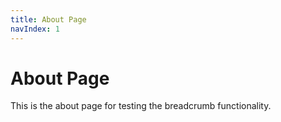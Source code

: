 ```yaml
---
title: About Page
navIndex: 1
---
```


# About Page

This is the about page for testing the breadcrumb functionality.